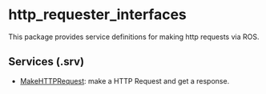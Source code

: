 # http_requester_interfaces

This package provides service definitions for making http requests via ROS.

## Services (.srv)
* [MakeHTTPRequest](srv/MakeHTTPRequest.srv): make a HTTP Request and get a response.

